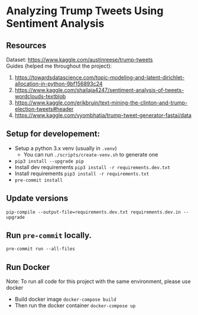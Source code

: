 # Analyzing Trump Tweets Using Sentiment Analysis

## Resources

Dataset: https://www.kaggle.com/austinreese/trump-tweets <br />
Guides (helped me throughout the project):

1. https://towardsdatascience.com/topic-modeling-and-latent-dirichlet-allocation-in-python-9bf156893c24
2. https://www.kaggle.com/shailaja4247/sentiment-analysis-of-tweets-wordclouds-textblob
3. https://www.kaggle.com/erikbruin/text-mining-the-clinton-and-trump-election-tweets#header
4. https://www.kaggle.com/vyombhatia/trump-tweet-generator-fastai/data

## Setup for developement:

- Setup a python 3.x venv (usually in `.venv`)
  - You can run `./scripts/create-venv.sh` to generate one
- `pip3 install --upgrade pip`
- Install dev requirements `pip3 install -r requirements.dev.txt`
- Install requirements `pip3 install -r requirements.txt`
- `pre-commit install`

## Update versions

`pip-compile --output-file=requirements.dev.txt requirements.dev.in --upgrade`

## Run `pre-commit` locally.

`pre-commit run --all-files`

## Run Docker

Note: To run all code for this project with the same environment, please use docker

- Build docker image `docker-compose build`
- Then run the docker container `docker-compose up`

